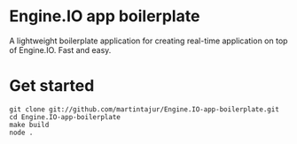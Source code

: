 Engine.IO app boilerplate
=========================

A lightweight boilerplate application for creating real-time application on top of Engine.IO. Fast and easy.


Get started
===========

```
git clone git://github.com/martintajur/Engine.IO-app-boilerplate.git
cd Engine.IO-app-boilerplate
make build
node .
```